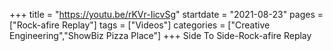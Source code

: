 +++
title = "https://youtu.be/rKVr-IicvSg"
startdate = "2021-08-23"
pages = ["Rock-afire Replay"]
tags = ["Videos"]
categories = ["Creative Engineering","ShowBiz Pizza Place"]
+++
Side To Side-Rock-afire Replay
